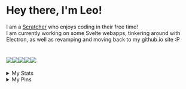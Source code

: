 <h1>Hey there, I'm Leo!</h1>

  <span>I am a <a href='https://scratch.mit.edu/users/LegoManiac04/'>Scratcher</a> who enjoys coding in their free time!</span><br>
  <span>I am currently working on some Svelte webapps, tinkering around with Electron, as well as revamping and moving back to my github.io site :P</span>

<h1><img src='https://img.shields.io/badge/Scratch-ffab19?style=for-the-badge&logo=Scratch&logoColor=white'><img src='https://img.shields.io/badge/Vercel-000000?style=for-the-badge&logo=vercel&logoColor=white'><img src='https://img.shields.io/badge/Svelte-4A4A55?style=for-the-badge&logo=svelte&logoColor=FF3E00'><img src='https://img.shields.io/badge/Electron-2B2E3A?style=for-the-badge&logo=electron&logoColor=9FEAF9'><img src='https://img.shields.io/badge/Firefox-20123a?style=for-the-badge&logo=Firefox-Browser&logoColor=none'></h1>

<details>
<summary>My Stats</summary>

[![Anurag's GitHub stats](https://github-readme-stats.vercel.app/api?username=LegoManiac04&show_icons=true&text_color=fcfcfc&icon_color=fcfcfc&title_color=fcfcfc&bg_color=70,ca4571,4f45ca&border_radius=12px&hide_border=true)](https://github.com/anuraghazra/github-readme-stats)<br>
[![Top Langs](https://github-readme-stats.vercel.app/api/top-langs/?username=LegoManiac04&layout=compact&langs_count=10&text_color=fcfcfc&icon_color=fcfcfc&title_color=fcfcfc&bg_color=70,ca4571,4f45ca&border_radius=12px&hide_border=true)](https://github.com/anuraghazra/github-readme-stats)
</details>
  
<details>
<summary>My Pins</summary>

[![Readme Card](https://github-readme-stats.vercel.app/api/pin/?username=LegoManiac04&repo=legomaniac04.github.io&show_owner=false&text_color=fcfcfc&icon_color=fcfcfc&title_color=fcfcfc&bg_color=70,ca4571,4f45ca&border_radius=12px&hide_border=true)](https://github.com/LegoManiac04/legomaniac04.github.io) <br>
[![Readme Card](https://github-readme-stats.vercel.app/api/pin/?username=DogCatPuppyLover&repo=typewriter&show_owner=true&text_color=fcfcfc&icon_color=fcfcfc&title_color=fcfcfc&bg_color=70,ca4571,4f45ca&border_radius=12px&hide_border=true)](https://github.com/DogCatPuppyLover/typewriter)
</details>
